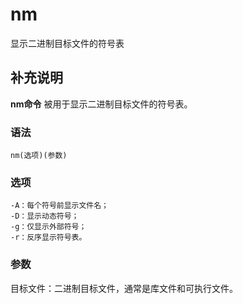 #  nm

显示二进制目标文件的符号表

##  补充说明

**nm命令** 被用于显示二进制目标文件的符号表。

###  语法

    
    
    nm(选项)(参数)
    

###  选项

    
    
    -A：每个符号前显示文件名；
    -D：显示动态符号；
    -g：仅显示外部符号；
    -r：反序显示符号表。
    

###  参数

目标文件：二进制目标文件，通常是库文件和可执行文件。


